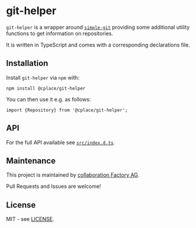 # git-helper

`git-helper` is a wrapper around [`simple-git`](https://github.com/steveukx/git-js) providing some additional utility functions to get information on repositories.

It is written in TypeScript and comes with a corresponding declarations file.


## Installation

Install `git-helper` via `npm` with:

    npm install @cplace/git-helper

You can then use it e.g. as follows:

    import {Repository} from '@cplace/git-helper';


## API

For the full API available see [`src/index.d.ts`](src/index.d.ts).


## Maintenance

This project is maintained by [collaboration Factory AG](https://www.collaboration-factory.de).

Pull Requests and Issues are welcome!


## License

MIT - see [LICENSE](LICENSE.md).
